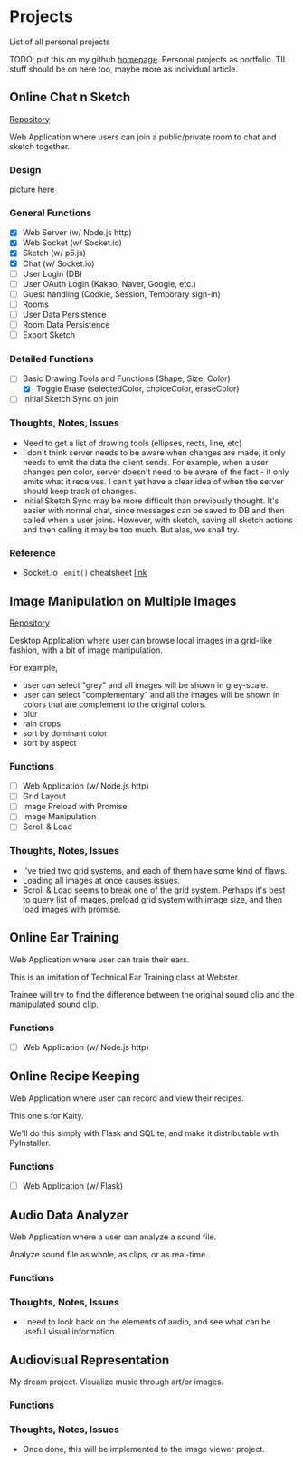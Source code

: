 # Projects

List of all personal projects

TODO: put this on my github [homepage](https://github.com/harplife/harplife.github.io). Personal projects as portfolio. TIL stuff should be on here too, maybe more as individual article.

## Online Chat n Sketch

[Repository](https://github.com/harplife/sket-chat)

Web Application where users can join a public/private room to chat and sketch together.

### Design

picture here

### General Functions

- [x] Web Server (w/ Node.js http)
- [x] Web Socket (w/ Socket.io)
- [x] Sketch (w/ p5.js)
- [x] Chat (w/ Socket.io)
- [ ] User Login (DB)
- [ ] User OAuth Login (Kakao, Naver, Google, etc.)
- [ ] Guest handling (Cookie, Session, Temporary sign-in)
- [ ] Rooms
- [ ] User Data Persistence
- [ ] Room Data Persistence
- [ ] Export Sketch

### Detailed Functions

- [ ] Basic Drawing Tools and Functions (Shape, Size, Color)
  - [x] Toggle Erase (selectedColor, choiceColor, eraseColor)
- [ ] Initial Sketch Sync on join

### Thoughts, Notes, Issues

- Need to get a list of drawing tools (ellipses, rects, line, etc)
- I don't think server needs to be aware when changes are made, it only needs to emit the data the client sends. For example, when a user changes pen color, server doesn't need to be aware of the fact - it only emits what it receives. I can't yet have a clear idea of when the server should keep track of changes.
- Initial Sketch Sync may be more difficult than previously thought. It's easier with normal chat, since messages can be saved to DB and then called when a user joins. However, with sketch, saving all sketch actions and then calling it may be too much. But alas, we shall try.

### Reference

- Socket.io `.emit()` cheatsheet [link](https://socket.io/docs/v3/emit-cheatsheet/)

## Image Manipulation on Multiple Images

[Repository](https://github.com/harplife/image_view)

Desktop Application where user can browse local images in a grid-like fashion, with a bit of image manipulation.

For example,

- user can select "grey" and all images will be shown in grey-scale.
- user can select "complementary" and all the images will be shown in colors that are complement to the original colors.
- blur
- rain drops
- sort by dominant color
- sort by aspect

### Functions

- [ ] Web Application (w/ Node.js http)
- [ ] Grid Layout
- [ ] Image Preload with Promise
- [ ] Image Manipulation
- [ ] Scroll & Load

### Thoughts, Notes, Issues

- I've tried two grid systems, and each of them have some kind of flaws.
- Loading all images at once causes issues.
- Scroll & Load seems to break one of the grid system. Perhaps it's best to query list of images, preload grid system with image size, and then load images with promise.

## Online Ear Training

Web Application where user can train their ears.

This is an imitation of Technical Ear Training class at Webster.

Trainee will try to find the difference between the original sound clip and the manipulated sound clip.

### Functions

- [ ] Web Application (w/ Node.js http)

## Online Recipe Keeping

Web Application where user can record and view their recipes.

This one's for Kaity.

We'll do this simply with Flask and SQLite, and make it distributable with PyInstaller.

### Functions

- [ ] Web Application (w/ Flask)

## Audio Data Analyzer

Web Application where a user can analyze a sound file.

Analyze sound file as whole, as clips, or as real-time.

### Functions

### Thoughts, Notes, Issues

- I need to look back on the elements of audio, and see what can be useful visual information.

## Audiovisual Representation

My dream project. Visualize music through art/or images.

### Functions

### Thoughts, Notes, Issues

- Once done, this will be implemented to the image viewer project.